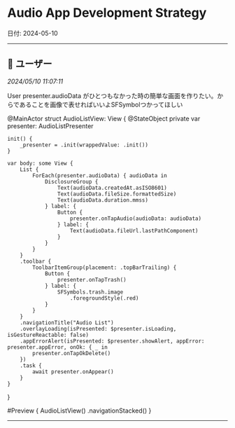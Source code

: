 # Audio App Development Strategy

日付: 2024-05-10

---

## 👤 ユーザー
*2024/05/10 11:07:11*

User
presenter.audioData がひとつもなかった時の簡単な画面を作りたい。からであることを画像で表せればいいよSFSymbolつかってほしい

@MainActor
struct AudioListView: View {
    @StateObject private var presenter: AudioListPresenter

    init() {
        _presenter = .init(wrappedValue: .init())
    }

    var body: some View {
        List {
            ForEach(presenter.audioData) { audioData in
                DisclosureGroup {
                    Text(audioData.createdAt.asISO8601)
                    Text(audioData.fileSize.formattedSize)
                    Text(audioData.duration.mmss)
                } label: {
                    Button {
                        presenter.onTapAudio(audioData: audioData)
                    } label: {
                        Text(audioData.fileUrl.lastPathComponent)
                    }
                }
            }
        }
        .toolbar {
            ToolbarItemGroup(placement: .topBarTrailing) {
                Button {
                    presenter.onTapTrash()
                } label: {
                    SFSymbols.trash.image
                        .foregroundStyle(.red)
                }
            }
        }
        .navigationTitle("Audio List")
        .overlayLoading(isPresented: $presenter.isLoading, isGestureReactable: false)
        .appErrorAlert(isPresented: $presenter.showAlert, appError: presenter.appError, onOk: { _ in
            presenter.onTapOkDelete()
        })
        .task {
            await presenter.onAppear()
        }
    }
}

#Preview {
    AudioListView()
        .navigationStacked()
}

---
